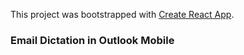 This project was bootstrapped with [Create React App](https://github.com/facebook/create-react-app).

### Email Dictation in Outlook Mobile